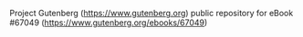 Project Gutenberg (https://www.gutenberg.org) public repository for
eBook #67049 (https://www.gutenberg.org/ebooks/67049)
